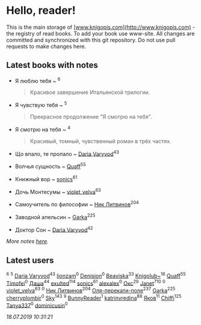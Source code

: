 # Hello, reader!
This is the main storage of [www.knigopis.com](http://www.knigopis.com) - the registry of read books.
To add your book use www-site. All changes are committed and synchronized with this git repository.
Do not use pull requests to make changes here.


## Latest books with notes
* Я люблю тебя ~ [](users/262/262062207519652-facebook)<sup>6</sup>
    > Красивое завершение Итальянской трилогии.

* Я чувствую тебя ~ [](users/262/262062207519652-facebook)<sup>5</sup>
    > Прекрасное продолжение "Я смотрю на тебя".

* Я смотрю на тебя ~ [](users/262/262062207519652-facebook)<sup>4</sup>
    > Красивый, томный, чувственный роман в трёх частях.

* Що впало, те пропало ~ [Daria Varyvod](users/829/829893410524253-facebook)<sup>43</sup>

* Волчья сущность ~ [Quaff](users/122/12267158-vkontakte)<sup>55</sup>

* Книжный вор ~ [sonics](users/588/5880221-vkontakte)<sup>61</sup>

* Дочь Монтесумы ~ [violet_velva](users/116/116961712580551399099-google)<sup>63</sup>

* Самоучитель по философии ~ [Ник Литвинов](users/241/241974816-vkontakte)<sup>204</sup>

* Заводной апельсин ~ [Garka](users/115/115753719718250012620-google)<sup>225</sup>

* Доктор Сон ~ [Daria Varyvod](users/829/829893410524253-facebook)<sup>42</sup>


_More notes [here](latest_books_with_notes.md)._


## Latest users
[](users/262/262062207519652-facebook)<sup>6</sup> 
[](users/110/110931306939441771638-google)<sup>5</sup> 
[Daria Varyvod](users/829/829893410524253-facebook)<sup>43</sup> 
[lionzam](users/288/28874284-vkontakte)<sup>0</sup> 
[Denision](users/105/105187106410967287777-google)<sup>0</sup> 
[Beaviska](users/102/10202544960024508-facebook)<sup>33</sup> 
[Knigolub~](users/111/111878597279669641685-google)<sup>16</sup> 
[Quaff](users/122/12267158-vkontakte)<sup>55</sup> 
[Timofei](users/110/110891576791282096366-google)<sup>0</sup> 
[Даша](users/334/334696193054530347-mailru)<sup>44</sup> 
[exulted](users/100/100599204551896265722-google)<sup>114</sup> 
[sonics](users/588/5880221-vkontakte)<sup>61</sup> 
[alexalex](users/358/358903447-vkontakte)<sup>0</sup> 
[Окс](users/102/102536471289425216982-google)<sup>29</sup> 
[Janet](users/108/108113656204404967440-google)<sup>710</sup> 
[](users/156/156698528-vkontakte)<sup>0</sup> 
[violet_velva](users/116/116961712580551399099-google)<sup>63</sup> 
[](users/771/7717146768350199452-mailru)<sup>0</sup> 
[Ник Литвинов](users/241/241974816-vkontakte)<sup>204</sup> 
[Оля-перекати-поле](users/108/10848515355906827860-mailru)<sup>237</sup> 
[Garka](users/115/115753719718250012620-google)<sup>225</sup> 
[cherryplombir](users/202/202904827-vkontakte)<sup>0</sup> 
[Sky](users/118/118049897850017649660-google)<sup>143</sup> 
[](users/174/17479508-vkontakte)<sup>9</sup> 
[BunnyReader](users/117/117953264019715943446-google)<sup>1</sup> 
[katrinvredina](users/233/2336755-vkontakte)<sup>88</sup> 
[Яков](users/117/117277044284589498872-google)<sup>11</sup> 
[Chiffi](users/105/105831994080785626680-google)<sup>125</sup> 
[Tanya337](users/286/2867088343333019-facebook)<sup>0</sup> 
[dominicusin](users/615/6153637904214543420-mailru)<sup>0</sup> 


_18.07.2019 10:31:21_
